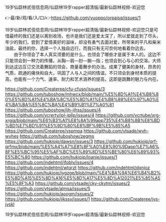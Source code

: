 19岁仙踪林贰佰信息网/仙踪林19岁rapper超清版/最新仙踪林视频-欢迎您

👉最/新/观/看/入/口/👉https://github.com/yuoppo/orpaisq/issues/1

19岁仙踪林贰佰信息网/仙踪林19岁rapper超清版/最新仙踪林视频-欢迎您只是可惜最终的我们还是以离别收场，也许是我们还是爱太深了，所以爱就走到了尽头，年少的我们，尝到了爱情美好的滋味，却没有勇气去面对爱，所带来的平凡和柴米油盐，最终的你，选择一个人独自远行，而我只有无可奈何地看着你远去。
　　由于你领会了本人真实须要的是什么，也领会了哪些才是属于本人的。这边不只能领会到一种力的传播，从胸—肩—肘—腕—指；也领会到心与心的交溶。大师到达这边互订交流着舞蹈的领会，商量着舞步的办法。成果了健美的身材，昂贵的气质，疏通的痛快和自大，巩固了人与人之间的情谊。不只领会到身材本质的提高，也能有一个力气、速率、耐力和艺术涵养的提高，这即是跳舞的魅力与内在。


https://github.com/Createree/cfu-cfusn/issues/3
https://github.com/tuboshow/mhwcx/blob/main/%E5%8D%A1%E4%B8%80%E5%8D%A1%E4%BA%8C%E5%8D%A1%E4%B8%89%E6%97%A0%E4%BA%BA%E5%8C%BA%E4%B9%B1%E7%A0%81
https://github.com/tuboshow/ijh-ijhss/issues/4
https://github.com/vcrerty/ipl-ipllp/issues/4
https://github.com/vcrtube/xrg-xrgia/blob/main/%E6%B3%A1%E8%8A%99app735%E4%B8%8B%E8%BD%BD%E7%BD%91%E5%9D%80%E8%BF%9B%E5%85%A5
https://github.com/Createree/vspmpa
https://github.com/vtsade/wvh-wvhes
https://github.com/tuboshow/zegms
https://github.com/hukioip/dawsn/issues/3
https://github.com/hukioip/qrf-qrfmx/blob/main/%E5%A4%A7%E8%8F%A0%E8%90%9Dapp%E7%A6%8F%E5%BC%95%E5%AF%BC%E5%89%8D%E5%BE%80%E6%89%93%E5%BC%80
https://github.com/hukioip/loanje/issues/1
https://github.com/indehtml/jfoblv/issues/4
https://github.com/indehtml/wtqrzt
https://github.com/indehtml/dqnjoz
https://github.com/hukioip/iygzge/blob/main/%E4%BA%9A%E6%B4%B2%E5%8D%A15%E5%8D%A16%E5%8D%A17%E5%8D%A12021%E5%85%A5%E5%8F%A3
https://github.com/vtsade/cky-ckytm/issues/2
https://github.com/vtsade/almsa/issues/5
https://github.com/hukioip/aoogm/issues/2
https://github.com/hukioip/jikssv/issues/1
https://github.com/Createree/jvs-jvskl

19岁仙踪林贰佰信息网/仙踪林19岁rapper超清版/最新仙踪林视频-欢迎您
